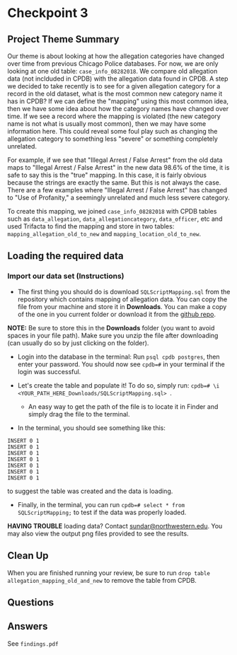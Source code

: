 # Checkpoint 3

## Project Theme Summary
Our theme is about looking at how the allegation categories have changed over time from previous Chicago Police databases. For now, we are only looking at one old table: `case_info_08282018`. We compare old allegation data (not inclduded in CPDB) with the allegation data found in CPDB. A step we decided to take recently is to see for a given allegation category for a record in the old dataset, what is the most common new category name it has in CPDB? If we can define the "mapping" using this most common idea, then we have some idea about how the category names have changed over time. If we see a record where the mapping is violated (the new category name is not what is usually most common), then we may have some information here. This could reveal some foul play such as changing the allegation category to something less "severe" or something completely unrelated. 

For example, if we see that "Illegal Arrest / False Arrest" from the old data maps to "Illegal Arrest / False Arrest" in the new data 98.6% of the time, it is safe to say this is the "true" mapping. In this case, it is fairly obvious because the strings are exactly the same. But this is not always the case. There are a few examples where "Illegal Arrest / False Arrest" has changed to "Use of Profanity," a seemingly unrelated and much less severe category. 

To create this mapping, we joined `case_info_08282018` with CPDB tables such as `data_allegation`, `data_allegationcategory`, `data_officer`, etc and used Trifacta to find the mapping and store in two tables: `mapping_allegation_old_to_new` and `mapping_location_old_to_new`.

## Loading the required data

### Import our data set (Instructions)
* The first thing you should do is download `SQLScriptMapping.sql` from the repository which contains mapping of allegation data. You can copy the file from your machine and store it in **Downloads**. You can make a copy of the one in you current folder or download it from the [github repo](https://github.com/grantgasser/spectacular-cranes-data-science-checkpoints/tree/master/checkpoint3).

**NOTE:** Be sure to store this in the **Downloads** folder (you want to avoid spaces in your file path). Make sure you   unzip the file after downloading (can usually do so by just clicking on the folder).

* Login into the database in the terminal:
Run `psql cpdb postgres`, then enter your password. You should now see `cpdb=#` in your terminal if the login was successful.

* Let's create the table and populate it! To do so, simply run:
`cpdb=# \i <YOUR_PATH_HERE_Downloads/SQLScriptMapping.sql> `.
  - An easy way to get the path of the file is to locate it in Finder and simply drag the file to the terminal.

* In the terminal, you should see something like this:
```
INSERT 0 1
INSERT 0 1
INSERT 0 1
INSERT 0 1
INSERT 0 1
INSERT 0 1
INSERT 0 1
```
to suggest the table was created and the data is loading.

* Finally, in the terminal, you can run `cpdb=# select * from SQLScriptMapping;` to test if the data was properly loaded.

**HAVING TROUBLE** loading data? Contact sundar@northwestern.edu. You may also view the output png files provided to see the results.


## Clean Up
When you are finished running your review, be sure to run `drop table allegation_mapping_old_and_new` to remove the table from CPDB.



## Questions


## Answers
See `findings.pdf`
